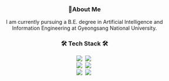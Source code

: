 <div align="center">

### 👋About Me 
I am currently pursuing a B.E. degree in Artificial Intelligence and Information Engineering at Gyeongsang National University.

<!-- Tech Stack -->
<h3 align="center">🛠 Tech Stack 🛠</h3>
<p align="center">
  <img src="https://img.shields.io/badge/Python-3766AB?style=flat-square&logo=Python&logoColor=white"/></a>&nbsp
  <img src ="https://img.shields.io/badge/Pytorch-EE4C2C.svg?&style=flat-square&logo=pytorch&logoColor=white"/></a>&nbsp 
  <br>
  <img src ="https://img.shields.io/badge/Pandas-150458.svg?&style=flat-square&logo=pandas&logoColor=white"/></a>&nbsp 
  <img src ="https://img.shields.io/badge/Scikitlearn-F7931E.svg?&style=flat-square&logo=scikitlearn&logoColor=white"/></a>&nbsp 
  <br>
  <img src="https://img.shields.io/badge/Jupyter-F37626?style=flat-square&logo=jupyter&logoColor=white"/></a>&nbsp
  <img src="https://img.shields.io/badge/VScode-007ACC?style=flat-square&logo=visualstudiocode&logoColor=white"/></a>&nbsp
</p> <!--   뱃지 제작 참고: https://2dowon.netlify.app/etc/github-badge/ -->
<br>
</div>


<!--
[![Top Langs](https://github-readme-stats.vercel.app/api/top-langs/?username=rkskekzzz&layout=compact&theme=react)](https://github.com/anuraghazra/github-readme-stats) -->

<!--
**rkskekzzz/rkskekzzz** is a ✨ _special_ ✨ repository because its `README.md` (this file) appears on your GitHub profile.

Here are some ideas to get you started:

- 🔭 I’m currently working on ...
- 🌱 I’m currently learning ...
- 👯 I’m looking to collaborate on ...
- 🤔 I’m looking for help with ...
- 💬 Ask me about ...
- 📫 How to reach me: ...
- 😄 Pronouns: ...
- ⚡ Fun fact: ...
-->

